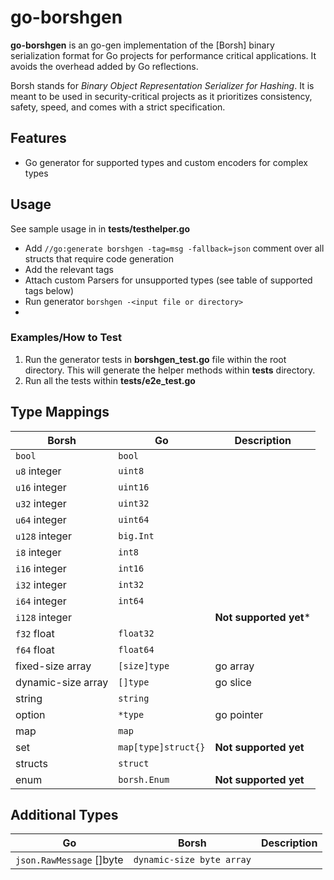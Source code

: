 # go-borshgen



**go-borshgen** is an go-gen implementation of the [Borsh] binary serialization format for Go
projects for performance critical applications. It avoids the overhead added by Go reflections.

Borsh stands for _Binary Object Representation Serializer for Hashing_. It is
meant to be used in security-critical projects as it prioritizes consistency,
safety, speed, and comes with a strict specification.

## Features

- Go generator for supported types and custom encoders for complex types



## Usage

See sample usage in in **tests/testhelper.go**

- Add ``` //go:generate borshgen -tag=msg -fallback=json ``` comment over all structs that require code generation
- Add the relevant tags
- Attach custom Parsers for unsupported types (see table of supported tags below)
- Run generator ``` borshgen -<input file or directory> ```
- 

### Examples/How to Test
1. Run the generator tests in **borshgen_test.go** file within the root directory. This will
generate the helper methods within **tests** directory.
2. Run all the tests within **tests/e2e_test.go**




## Type Mappings

Borsh                 | Go           |  Description
--------------------- | -------------- |--------
`bool`		      | `bool`	       |
`u8` integer          | `uint8`        |
`u16` integer         | `uint16`       |
`u32` integer         | `uint32`       |
`u64` integer         | `uint64`       |
`u128` integer        | `big.Int`  |
`i8` integer          | `int8`        |
`i16` integer         | `int16`       |
`i32` integer         | `int32`       |
`i64` integer         | `int64`       |
`i128` integer        |            |  **Not supported yet***
`f32` float           | `float32`      |
`f64` float           | `float64`      |
fixed-size array      | `[size]type`   |   go array
dynamic-size array    |  `[]type`      |  go slice
string                | `string`       |
option                |  `*type`         |   go pointer
map                   |   `map`          |
set                   |   `map[type]struct{}`  | **Not supported yet**
structs               |   `struct`      |
enum                  |   `borsh.Enum`  |    **Not supported yet**

## Additional Types
Go                 | Borsh           |  Description
--------------------- | -------------- |--------
`json.RawMessage` []byte		      | `dynamic-size byte array`	       |
